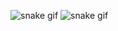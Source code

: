![snake gif](https://github.com/jamatov/jamatov/blob/output/github-contribution-grid-snake.gif)
![snake gif](https://github.com/jamatov/jamatov/blob/output/github-contribution-grid-snake.gif)
